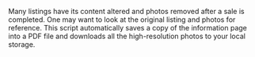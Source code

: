 Many listings have its content altered and photos removed after a sale is completed. One may want to look at the original listing and photos for reference.
This script automatically saves a copy of the information page into a PDF file and downloads all the high-resolution photos to your local storage.
